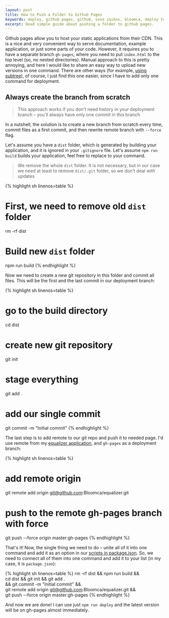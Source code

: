 ```yaml
---
layout: post
title: How to Push a Folder to Github Pages
keywords: deploy, github pages, github, seva zaikov, bloomca, deploy to github pages
excerpt: Dead simple guide about pushing a folder to github pages.
---
```


Github pages allow you to host your static applications from their CDN. This is a nice and very convenient way to serve documentation, example application, or just some parts of your code. However, it requires you to have a separate branch `gh-pages`, where you need to put `index.html` to the top level (so, no nested directories). Manual approach to this is pretty annoying, and here I would like to share an easy way to upload new versions in one command. There are other ways (for example, [using subtree](https://gist.github.com/cobyism/4730490)), of course, I just find this one easier, since I have to add only one command for deployment.

## Always create the branch from scratch

> This approach works if you don't need history in your deployment branch – you'll always have only one commit in this branch

In a nutshell, the solution is to create a new branch from scratch every time, commit files as a first commit, and then rewrite remote branch with `--force` flag.

Let's assume you have a `dist` folder, which is generated by building your application, and it is ignored in your `.gitignore` file. Let's assume `npm run build` builds your application, feel free to replace to your command.

> We remove the whole `dist` folder. It is not necessary, but in our case we need at least to remove `dist/.git` folder, so we don't deal with updates

{% highlight sh linenos=table %}
# First, we need to remove old `dist` folder
rm -rf dist

# Build new `dist` folder
npm run build
{% endhighlight %}

Now we need to create a new git repository in this folder and commit all files. This will be the first and the last commit in our deployment branch:

{% highlight sh linenos=table %}
# go to the build directory
cd dist

# create new git repository
git init

# stage everything
git add .

# add our single commit
git commit -m "Initial commit"
{% endhighlight %}

The last step is to add remote to our git repo and push it to needed page. I'd use remote from my [equalizer application](https://github.com/Bloomca/equalizer), and `gh-pages` as a deployment branch:

{% highlight sh linenos=table %}
# add remote origin
git remote add origin git@github.com:Bloomca/equalizer.git

# push to the remote gh-pages branch with force
git push --force origin master:gh-pages
{% endhighlight %}

That's it! Now, the single thing we need to do – unite all of it into one command and add it as an option in our [scripts in package.json](https://www.keithcirkel.co.uk/how-to-use-npm-as-a-build-tool/). So, we need to connect all of them into one command and add it to your list (in my case, it is `package.json`):

{% highlight sh linenos=table %}
rm -rf dist && npm run build && \
cd dist && git init && git add . \
&& git commit -m "Initial commit" && \
git remote add origin git@github.com:Bloomca/equalizer.git && \
git push --force origin master:gh-pages
{% endhighlight %}

And now we are done! I can use just `npm run deploy` and the latest version will be on gh-pages almost immediately.
